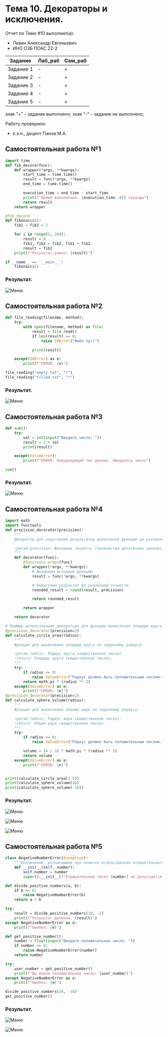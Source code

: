 # Тема 10. Декораторы и исключения.
Отчет по Теме #10 выполнил(а):
- Левин Александр Евгеньевич
- ИНО ОЗБ ПОАС 22-2

| Задание | Лаб_раб | Сам_раб |
| ------ | ------ | ------ |
| Задание 1 | - | + |
| Задание 2 | - | + |
| Задание 3 | - | + |
| Задание 4 | - | + |
| Задание 5 | - | + |

знак "+" - задание выполнено; знак "-" - задание не выполнено;

Работу проверили:
- к.э.н., доцент Панов М.А.

## Самостоятельная работа №1

```python
import time
def fib_decore(func):
    def wrapper(*args, **kwargs):
        start_time = time.time()
        result = func(*args, **kwargs)
        end_time = time.time()

        execution_time = end_time - start_time
        print(f"Время выполнения: {execution_time:.6f} секунды")
        return result
    return wrapper

@fib_decore
def fibonacci():
    fib1 = fib2 = 1

    for i in range(2, 200):
        result = 0
        fib1, fib2 = fib2, fib1 + fib2
        result = fib2
    print(f"Результат равен: {result}")

if __name__ == '__main__':
    fibonacci()
```
### Результат.
![Меню](https://github.com/Neoglobin/main/blob/%D0%A2%D0%B5%D0%BC%D0%B0_10/pic/Sam10_1.png)

## Самостоятельная работа №2

```python
def file_reading(filename, method):
    try:
        with open(filename, method) as file:
            result = file.read()
            if len(result) == 0:
                raise IOError("Файл пуст")

            print(result)

    except(IOError) as e:
        print(f"ERROR: {e}")

file_reading("empty.txt", "r")
file_reading("filled.txt", "r")
```
### Результат.
![Меню](https://github.com/Neoglobin/main/blob/%D0%A2%D0%B5%D0%BC%D0%B0_10/pic/Sam10_2.png)

## Самостоятельная работа №3

```python
def sum():
    try:
        val = int(input("Введите число: "))
        result = 2 + val
        print(result)

    except(ValueError):
        print(f"ERROR: Неподходящий тип данных. Ожидалось число")

sum()
```
### Результат.
![Меню](https://github.com/Neoglobin/main/blob/%D0%A2%D0%B5%D0%BC%D0%B0_10/pic/Sam10_3.png)

## Самостоятельная работа №4

```python 
import math
import functools
def precision_decorator(precision):
    """
    Декоратор для округления результатов выполнения функции до указанной точности.

    :param precision: Желаемая точность (количество десятичных знаков).
    """
    def decorator(func):
        @functools.wraps(func)
        def wrapper(*args, **kwargs):
            # Вызываем исходную функцию
            result = func(*args, **kwargs)

            # Округляем результат до указанной точности
            rounded_result = round(result, precision)

            return rounded_result

        return wrapper

    return decorator

# Пример использования декоратора для функции вычисления площади круга
@precision_decorator(precision=2)
def calculate_circle_area(radius):
    """
    Функция для вычисления площади круга по заданному радиусу.

    :param radius: Радиус круга (вещественное число).
    :return: Площадь круга (вещественное число).
    """
    try:
        if radius <= 0:
            raise ValueError("Радиус должен быть положительным числом.")
        return math.pi * (radius ** 2)
    except(ValueError) as e:
        print(f"ERROR: {e}")
@precision_decorator(precision=2)
def calculate_sphere_volume(radius):
    """
    Функция для вычисления объема шара по заданному радиусу.

    :param radius: Радиус шара (вещественное число).
    :return: Объем шара (вещественное число).
    """
    try:
        if radius <= 0:
            raise ValueError("Радиус должен быть положительным числом.")

        volume = (4 / 3) * math.pi * (radius ** 3)
        return volume
    except(ValueError) as e:
        print(f"ERROR: {e}")


print(calculate_circle_area(3.5))
print(calculate_sphere_volume(4))
print(calculate_sphere_volume(-10))
```
### Результат.
![Меню](https://github.com/Neoglobin/main/blob/%D0%A2%D0%B5%D0%BC%D0%B0_10/pic/Sam10_4.1.png)

![Меню](https://github.com/Neoglobin/main/blob/%D0%A2%D0%B5%D0%BC%D0%B0_10/pic/Sam10_4.2.png)

![Меню](https://github.com/Neoglobin/main/blob/%D0%A2%D0%B5%D0%BC%D0%B0_10/pic/Sam10_4.3.png)

## Самостоятельная работа №5

```python 
class NegativeNumberError(Exception):
    """Исключение, возникающее при попытке использования отрицательного числа."""
    def __init__(self, number):
        self.number = number
        super().__init__(f"Отрицательное число {number} не допускается.")

def divide_positive_numbers(a, b):
    if b <= 0:
        raise NegativeNumberError(b)
    return a / b

try:
    result = divide_positive_numbers(10, -2)
    print(f"Результат деления: {result}")
except NegativeNumberError as e:
    print(f"Ошибка: {e}")

def get_positive_number():
    number = float(input("Введите положительное число: "))
    if number <= 0:
        raise NegativeNumberError(number)
    return number

try:
    user_number = get_positive_number()
    print(f"Вы ввели положительное число: {user_number}")
except NegativeNumberError as e:
    print(f"Ошибка: {e}")

divide_positive_numbers(10, -10)
get_positive_number()
```
### Результат.
![Меню](https://github.com/Neoglobin/main/blob/%D0%A2%D0%B5%D0%BC%D0%B0_10/pic/Sam10_5.1.png)

![Меню](https://github.com/Neoglobin/main/blob/%D0%A2%D0%B5%D0%BC%D0%B0_10/pic/Sam10_5.2.png)
